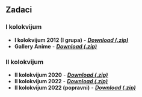 ## Zadaci

### I kolokvijum

- **I kolokvijum 2012 (I grupa)** - [**_Download (.zip)_**](./K1-2013_Resenje.zip)
- **Gallery Anime** - [**_Download (.zip)_**](./Gallery_Resenje-1_flex_align.zip)

### II kolokvijum

- **II kolokvijum 2020** - [**_Download (.zip)_**](./K2-2020_Resenje.zip)
- **II kolokvijum 2022** - [**_Download (.zip)_**](./K2-2022_Resenje.zip)
- **II kolokvijum 2022 (popravni)** - [**_Download (.zip)_**](./K2-2022-Pop_Resenje.zip)
